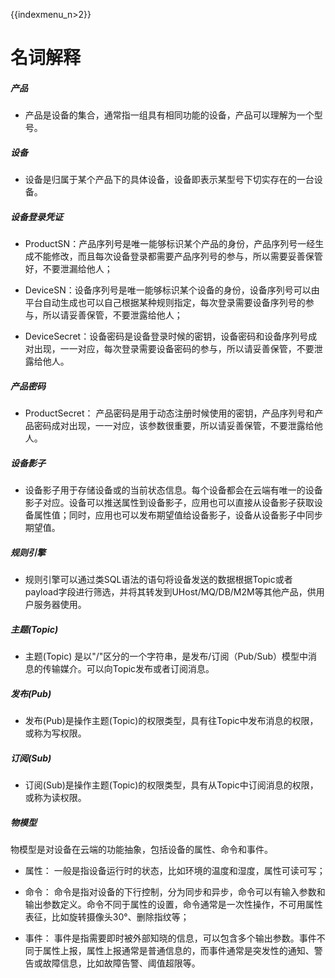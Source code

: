 {{indexmenu_n>2}}

# 名词解释

##### 产品  


* 产品是设备的集合，通常指一组具有相同功能的设备，产品可以理解为一个型号。



##### 设备  

* 设备是归属于某个产品下的具体设备，设备即表示某型号下切实存在的一台设备。



##### 设备登录凭证

* ProductSN：产品序列号是唯一能够标识某个产品的身份，产品序列号一经生成不能修改，而且每次设备登录都需要产品序列号的参与，所以需要妥善保管好，不要泄漏给他人；

* DeviceSN：设备序列号是唯一能够标识某个设备的身份，设备序列号可以由平台自动生成也可以自己根据某种规则指定，每次登录需要设备序列号的参与，所以请妥善保管，不要泄露给他人；

* DeviceSecret：设备密码是设备登录时候的密钥，设备密码和设备序列号成对出现，一一对应，每次登录需要设备密码的参与，所以请妥善保管，不要泄露给他人。



##### 产品密码

* ProductSecret： 产品密码是用于动态注册时候使用的密钥，产品序列号和产品密码成对出现，一一对应，该参数很重要，所以请妥善保管，不要泄露给他人。


##### 设备影子  

* 设备影子用于存储设备或的当前状态信息。每个设备都会在云端有唯一的设备影子对应。设备可以推送属性到设备影子，应用也可以直接从设备影子获取设备属性值；同时，应用也可以发布期望值给设备影子，设备从设备影子中同步期望值。


##### 规则引擎   

* 规则引擎可以通过类SQL语法的语句将设备发送的数据根据Topic或者payload字段进行筛选，并将其转发到UHost/MQ/DB/M2M等其他产品，供用户服务器使用。



##### 主题(Topic)  

* 主题(Topic) 是以"/"区分的一个字符串，是发布/订阅（Pub/Sub）模型中消息的传输媒介。可以向Topic发布或者订阅消息。


##### 发布(Pub)

* 发布(Pub)是操作主题(Topic)的权限类型，具有往Topic中发布消息的权限，或称为写权限。


##### 订阅(Sub) 

* 订阅(Sub)是操作主题(Topic)的权限类型，具有从Topic中订阅消息的权限，或称为读权限。



##### 物模型	
物模型是对设备在云端的功能抽象，包括设备的属性、命令和事件。

* 属性： 一般是指设备运行时的状态，比如环境的温度和湿度，属性可读可写；

* 命令： 命令是指对设备的下行控制，分为同步和异步，命令可以有输入参数和输出参数定义。命令不同于属性的设置，命令通常是一次性操作，不可用属性表征，比如旋转摄像头30°、删除指纹等；

* 事件： 事件是指需要即时被外部知晓的信息，可以包含多个输出参数。事件不同于属性上报，属性上报通常是普通信息的，而事件通常是突发性的通知、警告或故障信息，比如故障告警、阈值超限等。
